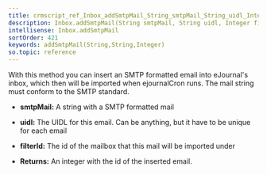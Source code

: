 ```yaml
---
title: crmscript_ref_Inbox_addSmtpMail_String_smtpMail_String_uidl_Integer_filterId
description: Inbox.addSmtpMail(String smtpMail, String uidl, Integer filterId)
intellisense: Inbox.addSmtpMail
sortOrder: 421
keywords: addSmtpMail(String,String,Integer)
so.topic: reference
---
```


With this method you can insert an SMTP formatted email into eJournal's inbox, which then will be imported when ejournalCron runs. The mail string must conform to the SMTP standard.


* **smtpMail:** A string with a SMTP formatted mail
* **uidl:** The UIDL for this email. Can be anything, but it have to be unique for each email
* **filterId:** The id of the mailbox that this mail will be imported under



* **Returns:** An integer with the id of the inserted email.


